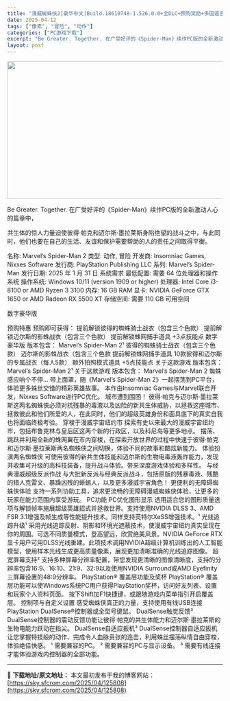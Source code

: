 ```yaml
---
title: "漫威蜘蛛侠2|豪华中文|Build.18610748-1.526.0.0+全DLC+预购奖励+多国语言包+修改器|解压即撸|"
date: 2025-04-12
tags: ["像素", "冒险", "动作"]
categories: ["PC游戏下载"]
excerpt: "Be Greater. Together. 在广受好评的《Spider-Man》续作PC版的全新激动人心的篇章中， 共生体的惊人力量迫使彼得·帕克和迈尔斯·墨拉莱斯身陷绝望的战斗之中，与此同时，他们也要在自己的生活、友谊和保护需要帮助的人的责任之间取得平衡。 名称: Marvel’s Spider-&hellip;"
layout: post
---
```


<img class="aligncenter size-full wp-image-125795" src="https://sky.sfcrom.com/wp-content/uploads/2025/04/2025041201544760.webp" alt="" width="570" height="321" />

Be Greater. Together. 在广受好评的《Spider-Man》续作PC版的全新激动人心的篇章中，

共生体的惊人力量迫使彼得·帕克和迈尔斯·墨拉莱斯身陷绝望的战斗之中，与此同时，他们也要在自己的生活、友谊和保护需要帮助的人的责任之间取得平衡。

名称: Marvel’s Spider-Man 2
类型: 动作, 冒险
开发商: Insomniac Games, Nixxes Software
发行商: PlayStation Publishing LLC
系列: Marvel’s Spider-Man
发行日期: 2025 年 1 月 31 日
系统需求
最低配置:
需要 64 位处理器和操作系统
操作系统: Windows 10/11 (version 1909 or higher)
处理器: Intel Core i3-8100 or AMD Ryzen 3 3100
内存: 16 GB RAM
显卡: NVIDIA GeForce GTX 1650 or AMD Radeon RX 5500 XT
存储空间: 需要 110 GB 可用空间

数字豪华版

预购特惠
预购即可获得：
提前解锁彼得的蜘蛛骑士战衣（包含三个色款）
提前解锁迈尔斯的影蛛战衣（包含三个色款）
提前解锁蛛网捕手道具
+3点技能点
数字豪华版
版本包含：
Marvel’s Spider-Man 2¹
彼得的蜘蛛骑士战衣（包含三个色款）
迈尔斯的影蛛战衣（包含三个色款
提前解锁蛛网捕手道具
10款彼得和迈尔斯的专属战衣（每人5款）
额外拍照模式道具
+5点技能点
关于这款游戏
版本包含：
Marvel’s Spider-Man 2¹
关于这款游戏
版本包含：
Marvel’s Spider-Man 2
蜘蛛感应响个不停…
带上面罩，随《Marvel’s Spider-Man 2》一起摆荡到PC平台，体验更多蛛丝交错的精彩英雄故事。
本作由Insomniac Games与Marvel联合开发，Nixxes Software进行PC优化。
城市遭到围困！
彼得·帕克与迈尔斯·墨拉莱斯这两名蜘蛛侠必须对抗残暴的毒液以及凶险的新共生体威胁，以拯救这座城市、拯救彼此和他们所爱的人，在此同时，他们的超级英雄身份和面具底下的真实自我也将面临终极考验。
穿梭于漫威宇宙纽约市
探索有史以来最大的漫威宇宙纽约市，包括布鲁克林与皇后区这两个新的行政区，以及科尼岛等更多地点。
摆荡、跳跃并利用全新的蛛网翼在市内穿梭，在探索开放世界的过程中快速于彼得·帕克和迈尔斯·墨拉莱斯两名蜘蛛侠之间切换，体验不同的故事和酷炫新能力。
体验扮演两名蜘蛛侠
可使用彼得的新共生体技能和迈尔斯的生物电毒液轰炸能力，发现并收集可升级的高科技装备，提升战斗体验。带来深度游戏体验和多样性。
与经典漫威超级反派作战
与大批新反派与经典反派战斗，包括原版的残暴毒液、残酷的猎人克雷文、暴躁凶残的蜥蜴人，以及更多漫威宇宙角色！
更便利的无障碍蜘蛛侠体验
支持一系列协助工具，追求更流畅的无障碍漫威蜘蛛侠体验，让更多的玩家在能力范围内享受游玩。
PC功能
PC优化图形显示
选用适合您的图形质量选项与解锁帧率施展超级英雄招式并拯救世界。支持使用NVIDIA DLSS 3、AMD FSR 3.1增强及帧生成等性能提升技术。同样支持英特尔XeSS增强技术。¹
光线追踪升级¹
采用光线追踪反射、阴影和环境光遮蔽技术，使漫威宇宙纽约真实呈现在你的周围。可选不同质量模式，登高望远，欣赏绝美风景。NVIDIA GeForce RTX显卡用户可用DLSS光线重建。此项技术调用NVIDIA超级计算机训练出的人工智能模型，使用样本光线生成更高质量像素，展现更加清晰准确的光线追踪图像。
超宽屏幕支持²
支持多种屏幕分辨率配置，带您发现更清晰的图像清晰度，支持的分辨率包含16:9、16:10、21:9、32:9以及使用NVIDIA Surround或AMD Eyefinity三屏幕设置的48:9分辨率。
PlayStation® 覆盖层功能及奖杯
PlayStation® 覆盖层功能可以使Windows系统PC用户获得PlayStation奖杯，访问好友列表、设置和玩家个人资料页面。
按下Shift加F1快捷键，或跟随游戏内菜单指引开启覆盖层。
控制项与自定义设置
感受蜘蛛侠真正的力量，支持使用有线USB连接PlayStation DualSense®控制器或全型号键鼠。
DualSense触觉反馈³
DualSense控制器的震动反馈功能让彼得·帕克的共生体能力和迈尔斯·墨拉莱斯的生物电能力跃动在指尖。
DualSense自适应扳机³
DualSense控制器自适应扳机让您掌握特技般的动作、完成令人血脉贲张的连击，利用蛛丝摆荡纵情自由穿梭，体验绝佳快感。
¹ 需要兼容的PC。
² 需要兼容的PC与显示设备。
³ 需要有线连接才能体验游戏内控制器的全部功能。

---
📖 **下载地址/原文地址：** 本文最初发布于我的博客网站：[https://sky.sfcrom.com/2025/04/125808](https://sky.sfcrom.com/2025/04/125808)
